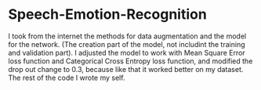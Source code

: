 # Speech-Emotion-Recognition

I took from the internet the methods for data augmentation and the model for the network. (The creation part of the model, not includint the training and validation part). I adjusted the model to work with Mean Square Error loss function and Categorical Cross Entropy loss function, and modified the drop out change to 0.3, because like that it worked better on my dataset.
The rest of the code I wrote my self.
